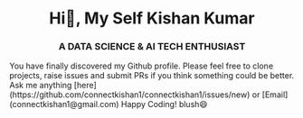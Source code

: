 <h1 align="center">  Hi👋, My Self Kishan Kumar</h1>
<h3 align="center">A DATA SCIENCE & AI TECH ENTHUSIAST</h3>
You have finally discovered my Github profile.
Please feel free to clone projects, raise issues and submit PRs if you think something could be better.
Ask me anything [here](https://github.com/connectkishan1/connectkishan1/issues/new)
or [Email](connectkishan1@gmail.com)
Happy Coding! blush😄 


<!--
**connectkishan1/connectkishan1** is a ✨ _special_ ✨ repository because its `README.md` (this file) appears on your GitHub profile.

Here are some ideas to get you started:

- 🔭 I’m currently working on ...
- 🌱 I’m currently learning ...
- 👯 I’m looking to collaborate on ...
- 🤔 I’m looking for help with ...
- 💬 Ask me about ...
- 📫 How to reach me: ...
- 😄 Pronouns: ...
- ⚡ Fun fact: ...
-->
